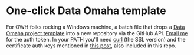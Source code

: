 One-click Data Omaha template
=============

For OWH folks rocking a Windows machine, a batch file that drops a <a href="https://github.com/OWH-projects/owh-base-template" target="_blank">Data Omaha project template</a> into a new repository via the GitHub API. <a href="mailto:cody.winchester@owh.com">Email me</a> for the auth token. In your PATH you'll need <a href="http://curl.haxx.se/" target="_blank">curl</a> (the SSL version) and the certificate auth keys mentioned in <a href="http://stackoverflow.com/a/13105921/1810071" target="_blank">this post</a>, also included in this repo.
